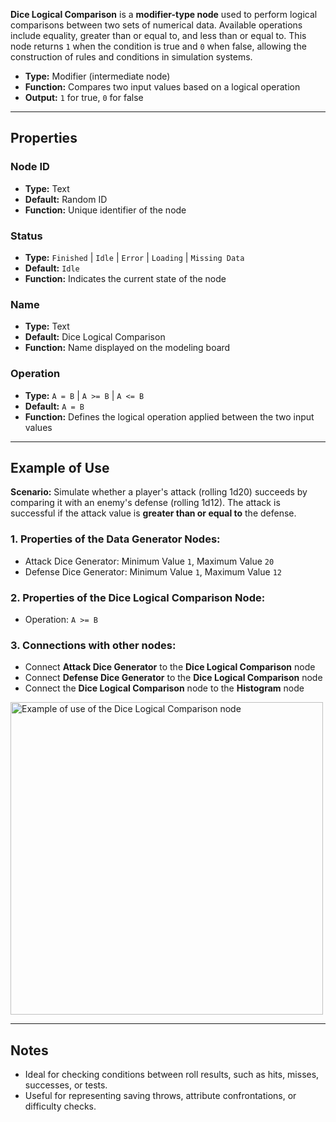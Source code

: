 **Dice Logical Comparison** is a **modifier-type node** used to perform logical comparisons between two sets of numerical data. Available operations include equality, greater than or equal to, and less than or equal to. This node returns `1` when the condition is true and `0` when false, allowing the construction of rules and conditions in simulation systems.

- **Type:** Modifier (intermediate node)
- **Function:** Compares two input values based on a logical operation
- **Output:** `1` for true, `0` for false

---

## **Properties**

### **Node ID**

- **Type:** Text
- **Default:** Random ID
- **Function:** Unique identifier of the node

### **Status**

- **Type:** `Finished` | `Idle` | `Error` | `Loading` | `Missing Data`
- **Default:** `Idle`
- **Function:** Indicates the current state of the node

### **Name**

- **Type:** Text
- **Default:** Dice Logical Comparison
- **Function:** Name displayed on the modeling board

### **Operation**

- **Type:** `A = B` | `A >= B` | `A <= B`
- **Default:** `A = B`
- **Function:** Defines the logical operation applied between the two input values

---

## **Example of Use**

**Scenario:** Simulate whether a player's attack (rolling 1d20) succeeds by comparing it with an enemy's defense (rolling 1d12). The attack is successful if the attack value is **greater than or equal to** the defense.

### **1. Properties of the Data Generator Nodes:**

- Attack Dice Generator: Minimum Value `1`, Maximum Value `20`
- Defense Dice Generator: Minimum Value `1`, Maximum Value `12`

### **2. Properties of the Dice Logical Comparison Node:**

- Operation: `A >= B`

### **3. Connections with other nodes:**

- Connect **Attack Dice Generator** to the **Dice Logical Comparison** node
- Connect **Defense Dice Generator** to the **Dice Logical Comparison** node
- Connect the **Dice Logical Comparison** node to the **Histogram** node

<img src="/node-crafter/doc-images/logical.png" width="500px" alt="Example of use of the Dice Logical Comparison node"/>

---

## **Notes**

- Ideal for checking conditions between roll results, such as hits, misses, successes, or tests.
- Useful for representing saving throws, attribute confrontations, or difficulty checks.
